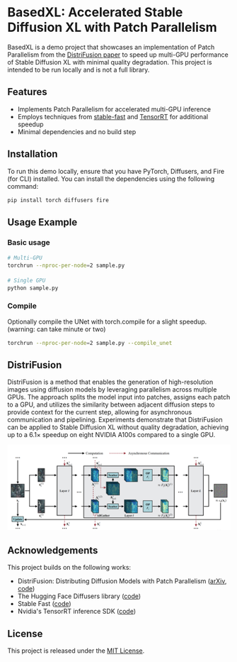 # BasedXL: Accelerated Stable Diffusion XL with Patch Parallelism

BasedXL is a demo project that showcases an implementation of Patch Parallelism from the [DistriFusion paper](https://arxiv.org/abs/2402.19481) to speed up multi-GPU performance of Stable Diffusion XL with minimal quality degradation. This project is intended to be run locally and is not a full library.

## Features

- Implements Patch Parallelism for accelerated multi-GPU inference
- Employs techniques from [stable-fast](https://github.com/chengzeyi/stable-fast) and [TensorRT](https://github.com/NVIDIA/TensorRT) for additional speedup
- Minimal dependencies and no build step


## Installation

To run this demo locally, ensure that you have PyTorch, Diffusers, and Fire (for CLI) installed. You can install the dependencies using the following command:

```bash
pip install torch diffusers fire
```

## Usage Example

### Basic usage

```bash
# Multi-GPU
torchrun --nproc-per-node=2 sample.py

# Single GPU
python sample.py
```

### Compile
Optionally compile the UNet with torch.compile for a slight speedup. (warning: can take minute or two)
```bash
torchrun --nproc-per-node=2 sample.py --compile_unet
```


## DistriFusion

DistriFusion is a method that enables the generation of high-resolution images using diffusion models by leveraging parallelism across multiple GPUs. The approach splits the model input into patches, assigns each patch to a GPU, and utilizes the similarity between adjacent diffusion steps to provide context for the current step, allowing for asynchronous communication and pipelining. Experiments demonstrate that DistriFusion can be applied to Stable Diffusion XL without quality degradation, achieving up to a 6.1× speedup on eight NVIDIA A100s compared to a single GPU.

![distrifusion figure](distrifusion_figure.png)

## Acknowledgements

This project builds on the following works:
- DistriFusion: Distributing Diffusion Models with Patch Parallelism ([arXiv](https://arxiv.org/abs/2402.19481), [code](https://github.com/mit-han-lab/distrifuser))
- The Hugging Face Diffusers library ([code](https://github.com/huggingface/diffusers))
- Stable Fast ([code](https://github.com/chengzeyi/stable-fast))
- Nvidia's TensorRT inference SDK ([code](https://developer.nvidia.com/tensorrt))

## License

This project is released under the [MIT License](LICENSE).